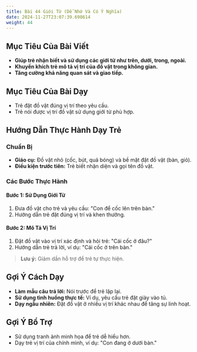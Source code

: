 ```yaml
---
title: Bài 44 Giới Từ (Dễ Nhớ Và Có Ý Nghĩa)
date: 2024-11-27T23:07:39.698614
weight: 44
---
```


## Mục Tiêu Của Bài Viết
- **Giúp trẻ nhận biết và sử dụng các giới từ như trên, dưới, trong, ngoài.**
- **Khuyến khích trẻ mô tả vị trí của đồ vật trong không gian.**
- **Tăng cường khả năng quan sát và giao tiếp.**

## Mục Tiêu Của Bài Dạy
- Trẻ đặt đồ vật đúng vị trí theo yêu cầu.
- Trẻ nói được vị trí đồ vật sử dụng giới từ phù hợp.

## Hướng Dẫn Thực Hành Dạy Trẻ

### Chuẩn Bị
- **Giáo cụ:** Đồ vật nhỏ (cốc, bút, quả bóng) và bề mặt đặt đồ vật (bàn, giỏ).
- **Điều kiện trước tiên:** Trẻ biết nhận diện và gọi tên đồ vật.

### Các Bước Thực Hành
#### Bước 1: Sử Dụng Giới Từ
1. Đưa đồ vật cho trẻ và yêu cầu: "Con để cốc lên trên bàn."
2. Hướng dẫn trẻ đặt đúng vị trí và khen thưởng.

#### Bước 2: Mô Tả Vị Trí
1. Đặt đồ vật vào vị trí xác định và hỏi trẻ: "Cái cốc ở đâu?"
2. Hướng dẫn trẻ trả lời, ví dụ: "Cái cốc ở trên bàn."

> **Lưu ý:** Giảm dần hỗ trợ để trẻ tự thực hiện.

## Gợi Ý Cách Dạy
- **Làm mẫu câu trả lời:** Nói trước để trẻ lặp lại.
- **Sử dụng tình huống thực tế:** Ví dụ, yêu cầu trẻ đặt giày vào tủ.
- **Dạy ngẫu nhiên:** Đặt đồ vật ở nhiều vị trí khác nhau để tăng sự linh hoạt.

## Gợi Ý Bổ Trợ
- Sử dụng tranh ảnh minh họa để trẻ dễ hiểu hơn.
- Dạy trẻ vị trí của chính mình, ví dụ: "Con đang ở dưới bàn."

